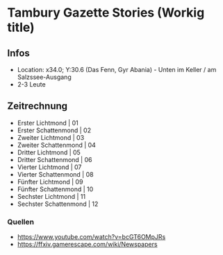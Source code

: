 # Tambury Gazette Stories (Workig title)

## Infos
* Location: x34.0; Y:30.6 (Das Fenn, Gyr Abania) - Unten im Keller / am Salzssee-Ausgang
* 2-3 Leute

## Zeitrechnung
* Erster Lichtmond | 01
* Erster Schattenmond | 02
* Zweiter Lichtmond | 03
* Zweiter Schattenmond | 04
* Dritter Lichtmond | 05
* Dritter Schattenmond | 06
* Vierter Lichtmond | 07
* Vierter Schattenmond | 08
* Fünfter Lichtmond | 09
* Fünfter Schattenmond | 10
* Sechster Lichtmond | 11
* Sechster Schattenmond | 12

### Quellen
* https://www.youtube.com/watch?v=bcGT6OMpJRs
* https://ffxiv.gamerescape.com/wiki/Newspapers

